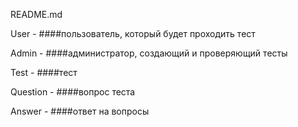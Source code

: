 README.md

User -
####пользователь, который будет проходить тест

Admin -
####администратор, создающий и проверяющий тесты

Test -
####тест

Question -
####вопрос теста

Answer -
####ответ на вопросы
